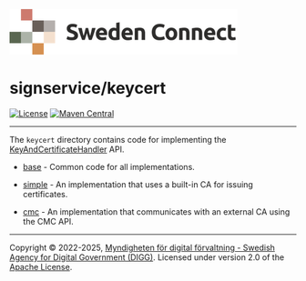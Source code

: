 ![Logo](../docs/images/sweden-connect.png)


# signservice/keycert

[![License](https://img.shields.io/badge/License-Apache%202.0-blue.svg)](https://opensource.org/licenses/Apache-2.0) [![Maven Central](https://maven-badges.herokuapp.com/maven-central/se.swedenconnect.signservice/signservice-keycert-parent/badge.svg)](https://maven-badges.herokuapp.com/maven-central/se.swedenconnect.signservice/signservice-keycert-parent)

-----

The `keycert` directory contains code for implementing the [KeyAndCertificateHandler](https://github.com/swedenconnect/signservice/blob/main/core/src/main/java/se/swedenconnect/signservice/certificate/KeyAndCertificateHandler.java) API.

- [base](base) - Common code for all implementations.

- [simple](simple) - An implementation that uses a built-in CA for issuing certificates.

- [cmc](cmc) - An implementation that communicates with an external CA using the CMC API.

-----

Copyright &copy; 2022-2025, [Myndigheten för digital förvaltning - Swedish Agency for Digital Government (DIGG)](http://www.digg.se). Licensed under version 2.0 of the [Apache License](http://www.apache.org/licenses/LICENSE-2.0).
